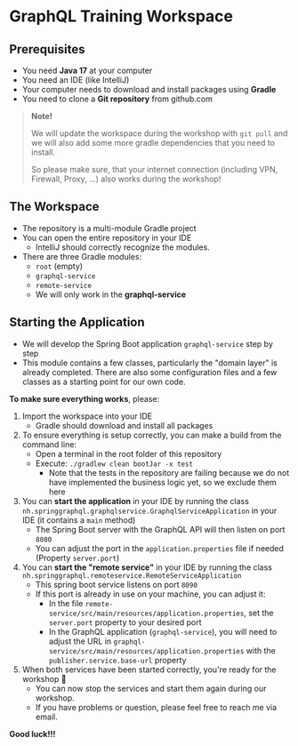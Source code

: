 # GraphQL Training Workspace

## Prerequisites

* You need **Java 17** at your computer
* You need an IDE (like IntelliJ)
* Your computer needs to download and install packages using **Gradle**
* You need to clone a **Git repository** from github.com

> **Note!**
>
> We will update the workspace during the workshop with `git pull` and we will also add some more gradle dependencies that you need to install.
>
> So please make sure, that your internet connection (including VPN, Firewall, Proxy, ...) also works during the workshop!


## The Workspace

- The repository is a multi-module Gradle project
- You can open the entire repository in your IDE
  - IntelliJ should correctly recognize the modules.
- There are three Gradle modules:
  - `root` (empty)
  - `graphql-service`
  - `remote-service`
  - We will only work in the **graphql-service**

## Starting the Application

- We will develop the Spring Boot application `graphql-service` step by step
- This module contains a few classes, particularly the "domain layer" is already completed. There are also some configuration files and a few classes as a starting point for our own code.

**To make sure everything works**, please:

1. Import the workspace into your IDE
	- Gradle should download and install all packages
2. To ensure everything is setup correctly, you can make a build from the command line:
    - Open a terminal in the root folder of this repository
    - Execute: `./gradlew clean bootJar -x test`
       - Note that the tests in the repository are failing because we do not have implemented the business logic yet, so we exclude them here
3. You can **start the application** in your IDE by running the class `nh.springgraphql.graphqlservice.GraphqlServiceApplication` in your IDE (it contains a `main` method)
	- The Spring Boot server with the GraphQL API will then listen on port `8080`
  	- You can adjust the port in the `application.properties` file if needed (Property `server.port`)
4. You can **start the "remote service"** in your IDE by running the class `nh.springgraphql.remoteservice.RemoteServiceApplication`
    - This spring boot service listens on port `8090`
    - If this port is already in use on your machine, you can adjust it:
      - In the file `remote-service/src/main/resources/application.properties`, set the `server.port` property to your desired port
      - In the GraphQL application (`graphql-service`), you will need to adjust the URL in `graphql-service/src/main/resources/application.properties` with the `publisher.service.base-url` property
5. When both services have been started correctly, you're ready for the workshop 🥳
    - You can now stop the services and start them again during our workshop.
    - If you have problems or question, please feel free to reach me via email.

**Good luck!!!**